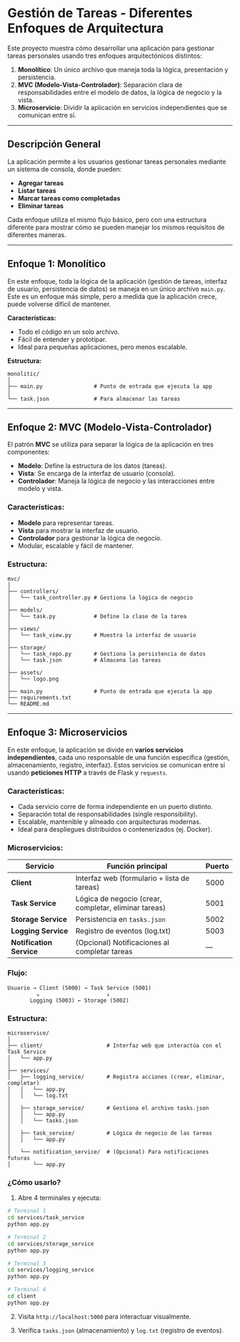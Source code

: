# Gestión de Tareas - Diferentes Enfoques de Arquitectura

Este proyecto muestra cómo desarrollar una aplicación para gestionar tareas personales usando tres enfoques arquitectónicos distintos:

1. **Monolítico**: Un único archivo que maneja toda la lógica, presentación y persistencia.
2. **MVC (Modelo-Vista-Controlador)**: Separación clara de responsabilidades entre el modelo de datos, la lógica de negocio y la vista.
3. **Microservicio**: Dividir la aplicación en servicios independientes que se comunican entre sí.

---

## Descripción General

La aplicación permite a los usuarios gestionar tareas personales mediante un sistema de consola, donde pueden:
- **Agregar tareas**
- **Listar tareas**
- **Marcar tareas como completadas**
- **Eliminar tareas**

Cada enfoque utiliza el mismo flujo básico, pero con una estructura diferente para mostrar cómo se pueden manejar los mismos requisitos de diferentes maneras.

---

## Enfoque 1: Monolítico

En este enfoque, toda la lógica de la aplicación (gestión de tareas, interfaz de usuario, persistencia de datos) se maneja en un único archivo `main.py`. Este es un enfoque más simple, pero a medida que la aplicación crece, puede volverse difícil de mantener.

**Características:**
- Todo el código en un solo archivo.
- Fácil de entender y prototipar.
- Ideal para pequeñas aplicaciones, pero menos escalable.

**Estructura:**
```
monolitic/
│
├── main.py                # Punto de entrada que ejecuta la app   
│     
└── task.json              # Para almacenar las tareas
```

---
## Enfoque 2: MVC (Modelo-Vista-Controlador)

El patrón **MVC** se utiliza para separar la lógica de la aplicación en tres componentes:
- **Modelo**: Define la estructura de los datos (tareas).
- **Vista**: Se encarga de la interfaz de usuario (consola).
- **Controlador**: Maneja la lógica de negocio y las interacciones entre modelo y vista.

### Características:
- **Modelo** para representar tareas.
- **Vista** para mostrar la interfaz de usuario.
- **Controlador** para gestionar la lógica de negocio.
- Modular, escalable y fácil de mantener.

### Estructura:
```
mvc/
│
├── controllers/        
│   └── task_controller.py # Gestiona la lógica de negocio
│
├── models/        
│   └── task.py            # Define la clase de la tarea
│
├── views/            
│   └── task_view.py       # Muestra la interfaz de usuario
│
├── storage/        
│   └── task_repo.py       # Gestiona la persistencia de datos
│   └── task.json          # Almacena las tareas
│
├── assets/                 
│   └── logo.png
│
├── main.py                # Punto de entrada que ejecuta la app
├── requirements.txt        
└── README.md   
```

---

## Enfoque 3: Microservicios

En este enfoque, la aplicación se divide en **varios servicios independientes**, cada uno responsable de una función específica (gestión, almacenamiento, registro, interfaz). Estos servicios se comunican entre sí usando **peticiones HTTP** a través de Flask y `requests`.

### Características:
- Cada servicio corre de forma independiente en un puerto distinto.
- Separación total de responsabilidades (single responsibility).
- Escalable, mantenible y alineado con arquitecturas modernas.
- Ideal para despliegues distribuidos o contenerizados (ej. Docker).

### Microservicios:
| Servicio             | Función principal                                           | Puerto |
|----------------------|-------------------------------------------------------------|--------|
| **Client**           | Interfaz web (formulario + lista de tareas)                | 5000   |
| **Task Service**     | Lógica de negocio (crear, completar, eliminar tareas)      | 5001   |
| **Storage Service**  | Persistencia en `tasks.json`                               | 5002   |
| **Logging Service**  | Registro de eventos (log.txt)                              | 5003   |
| **Notification Service** | (Opcional) Notificaciones al completar tareas         | —      |

### Flujo:
```
Usuario → Client (5000) → Task Service (5001)
         ↘                     ↓
       Logging (5003) ← Storage (5002)
```

### Estructura:
```
microservice/
│
├── client/                    # Interfaz web que interactúa con el Task Service
│   └── app.py
│
├── services/
│   ├── logging_service/       # Registra acciones (crear, eliminar, completar)
│   │   └── app.py
│   │   └── log.txt
│
│   ├── storage_service/       # Gestiona el archivo tasks.json
│   │   └── app.py
│   │   └── tasks.json
│
│   ├── task_service/          # Lógica de negocio de las tareas
│   │   └── app.py
│
│   └── notification_service/  # (Opcional) Para notificaciones futuras
│       └── app.py
```

### ¿Cómo usarlo?

1. Abre 4 terminales y ejecuta:

```bash
# Terminal 1
cd services/task_service
python app.py

# Terminal 2
cd services/storage_service
python app.py

# Terminal 3
cd services/logging_service
python app.py

# Terminal 4
cd client
python app.py
```

2. Visita `http://localhost:5000` para interactuar visualmente.

3. Verifica `tasks.json` (almacenamiento) y `log.txt` (registro de eventos).
